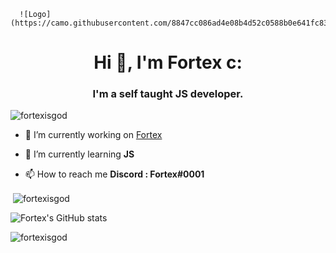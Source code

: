       ![Logo](https://camo.githubusercontent.com/8847cc086ad4e08b4d52c0588b0e641fc8364c2fde6a09cdf8144ae75a537e0f/68747470733a2f2f6769646967692e636f6d2f63646e2f6c6f76652e676966) 
<h1 align="center">Hi 👋, I'm Fortex c:</h1>
<h3 align="center">I'm a self taught JS developer.</h3>
 
<p align="left"> <img src="https://komarev.com/ghpvc/?username=fortexisgod&label=Profile%20views&color=0e75b6&style=flat" alt="fortexisgod" /> </p>
 
 
- 🔭 I’m currently working on [Fortex](Fortex#0001)
 
- 🌱 I’m currently learning **JS**
 
 
- 📫 How to reach me **Discord : Fortex#0001**
 
<p>&nbsp;<img align="center" src="https://github-readme-stats.vercel.app/api/top-langs/?username=fortexisgod&theme=radical" alt="fortexisgod" /></p>	
 
![Fortex's GitHub stats](https://github-readme-stats.vercel.app/api?username=fortexisgod&show_icons=true&theme=radical)
 
<p><img align="center" src="https://github-readme-streak-stats.herokuapp.com/?user=fortexisgod&theme=radical" alt="fortexisgod" /></p>
